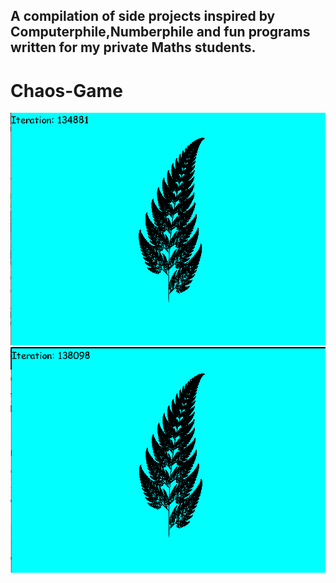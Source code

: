 ## A compilation of side projects inspired by Computerphile,Numberphile and fun programs written for my private Maths students.

# Chaos-Game
![](image.png)
![](img2.png)
